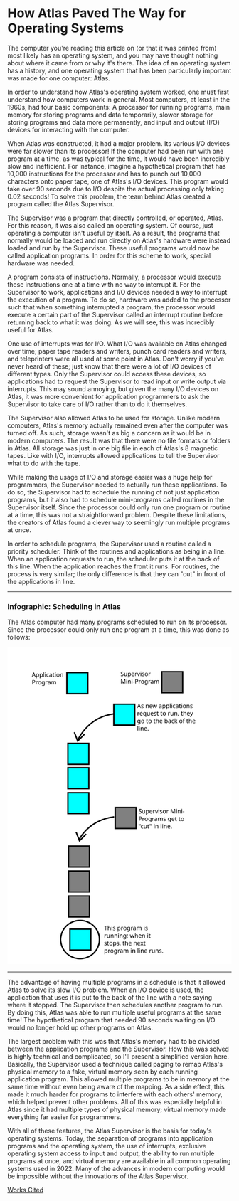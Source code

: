 # How Atlas Paved The Way for Operating Systems

The computer you're reading this article on (or that it was printed from) most likely has an operating system, and you may have thought nothing about where it came from or why it's there. The idea of an operating system has a history, and one operating system that has been particularly important was made for one computer: Atlas.

In order to understand how Atlas's operating system worked, one must first understand how computers work in general. Most computers, at least in the 1960s, had four basic components: A processor for running programs, main memory for storing programs and data temporarily, slower storage for storing programs and data more permanently, and input and output (I/O) devices for interacting with the computer.

When Atlas was constructed, it had a major problem. Its various I/O devices were far slower than its processor! If the computer had been run with one program at a time, as was typical for the time, it would have been incredibly slow and inefficient. For instance, imagine a hypothetical program that has 10,000 instructions for the processor and has to punch out 10,000 characters onto paper tape, one of Atlas's I/O devices. This program would take over 90 seconds due to I/O despite the actual processing only taking 0.02 seconds! To solve this problem, the team behind Atlas created a program called the Atlas Supervisor.

The Supervisor was a program that directly controlled, or operated, Atlas. For this reason, it was also called an operating system. Of course, just operating a computer isn't useful by itself. As a result, the programs that normally would be loaded and run directly on Atlas's hardware were instead loaded and run by the Supervisor. These useful programs would now be called application programs. In order for this scheme to work, special hardware was needed.

A program consists of instructions. Normally, a processor would execute these instructions one at a time with no way to interrupt it. For the Supervisor to work, applications and I/O devices needed a way to interrupt the execution of a program. To do so, hardware was added to the processor such that when something interrupted a program, the processor would execute a certain part of the Supervisor called an interrupt routine before returning back to what it was doing. As we will see, this was incredibly useful for Atlas.

One use of interrupts was for I/O. What I/O was available on Atlas changed over time; paper tape readers and writers, punch card readers and writers, and teleprinters were all used at some point in Atlas. Don't worry if you've never heard of these; just know that there were a lot of I/O devices of different types. Only the Supervisor could access these devices, so applications had to request the Supervisor to read input or write output via interrupts. This may sound annoying, but given the many I/O devices on Atlas, it was more convenient for application programmers to ask the Supervisor to take care of I/O rather than to do it themselves.

The Supervisor also allowed Atlas to be used for storage. Unlike modern computers, Atlas's memory actually remained even after the computer was turned off. As such, storage wasn't as big a concern as it would be in modern computers. The result was that there were no file formats or folders in Atlas. All storage was just in one big file in each of Atlas's 8 magnetic tapes. Like with I/O, interrupts allowed applications to tell the Supervisor what to do with the tape.

While making the usage of I/O and storage easier was a huge help for programmers, the Supervisor needed to actually run these applications. To do so, the Supervisor had to schedule the running of not just application programs, but it also had to schedule mini-programs called routines in the Supervisor itself. Since the processor could only run one program or routine at a time, this was not a straightforward problem. Despite these limitations, the creators of Atlas found a clever way to seemingly run multiple programs at once.

In order to schedule programs, the Supervisor used a routine called a priority scheduler. Think of the routines and applications as being in a line. When an application requests to run, the scheduler puts it at the back of this line. When the application reaches the front it runs. For routines, the process is very similar; the only difference is that they can "cut" in front of the applications in line.

---

### Infographic: Scheduling in Atlas

The Atlas computer had many programs scheduled to run on its processor. Since the processor could only run one program at a time, this was done as follows:

![If you're seeing this, we have a problem.](Priority_Queue.svg)

---

The advantage of having multiple programs in a schedule is that it allowed Atlas to solve its slow I/O problem. When an I/O device is used, the application that uses it is put to the back of the line with a note saying where it stopped. The Supervisor then schedules another program to run. By doing this, Atlas was able to run multiple useful programs at the same time! The hypothetical program that needed 90 seconds waiting on I/O would no longer hold up other programs on Atlas.

The largest problem with this was that Atlas's memory had to be divided between the application programs and the Supervisor. How this was solved is highly technical and complicated, so I'll present a simplified version here. Basically, the Supervisor used a technique called paging to remap Atlas's physical memory to a fake, virtual memory seen by each running application program. This allowed multiple programs to be in memory at the same time without even being aware of the mapping. As a side effect, this made it much harder for programs to interfere with each others' memory, which helped prevent other problems. All of this was especially helpful in Atlas since it had multiple types of physical memory; virtual memory made everything far easier for programmers.

With all of these features, the Atlas Supervisor is the basis for today's operating systems. Today, the separation of programs into application programs and the operating system, the use of interrupts, exclusive operating system access to input and output, the ability to run multiple programs at once, and virtual memory are available in all common operating systems used in 2022. Many of the advances in modern computing would be impossible without the innovations of the Atlas Supervisor.

[Works Cited](Works_Cited.md)
